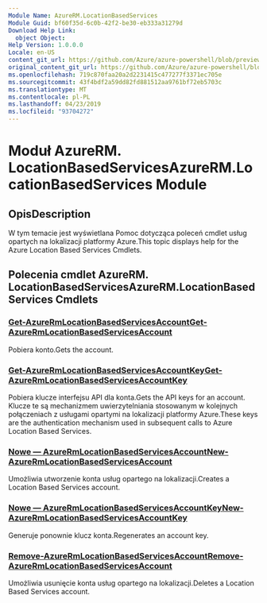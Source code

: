 ```yaml
---
Module Name: AzureRM.LocationBasedServices
Module Guid: bf60f35d-6c0b-42f2-be30-eb333a31279d
Download Help Link:
  object Object: 
Help Version: 1.0.0.0
Locale: en-US
content_git_url: https://github.com/Azure/azure-powershell/blob/preview/src/ResourceManager/LocationBasedServices/Commands.LocationBasedServices/help/AzureRM.LocationBasedServices.md
original_content_git_url: https://github.com/Azure/azure-powershell/blob/preview/src/ResourceManager/LocationBasedServices/Commands.LocationBasedServices/help/AzureRM.LocationBasedServices.md
ms.openlocfilehash: 719c870faa20a2d2231415c477277f3371ec705e
ms.sourcegitcommit: 43f4bdf2a59dd82fd881512aa9761bf72eb5703c
ms.translationtype: MT
ms.contentlocale: pl-PL
ms.lasthandoff: 04/23/2019
ms.locfileid: "93704272"
---
```

# <span data-ttu-id="c27dc-101">Moduł AzureRM. LocationBasedServices</span><span class="sxs-lookup"><span data-stu-id="c27dc-101">AzureRM.LocationBasedServices Module</span></span>
## <span data-ttu-id="c27dc-102">Opis</span><span class="sxs-lookup"><span data-stu-id="c27dc-102">Description</span></span>
<span data-ttu-id="c27dc-103">W tym temacie jest wyświetlana Pomoc dotycząca poleceń cmdlet usług opartych na lokalizacji platformy Azure.</span><span class="sxs-lookup"><span data-stu-id="c27dc-103">This topic displays help for the Azure Location Based Services Cmdlets.</span></span>

## <span data-ttu-id="c27dc-104">Polecenia cmdlet AzureRM. LocationBasedServices</span><span class="sxs-lookup"><span data-stu-id="c27dc-104">AzureRM.LocationBasedServices Cmdlets</span></span>
### [<span data-ttu-id="c27dc-105">Get-AzureRmLocationBasedServicesAccount</span><span class="sxs-lookup"><span data-stu-id="c27dc-105">Get-AzureRmLocationBasedServicesAccount</span></span>](Get-AzureRmLocationBasedServicesAccount.md)
<span data-ttu-id="c27dc-106">Pobiera konto.</span><span class="sxs-lookup"><span data-stu-id="c27dc-106">Gets the account.</span></span>

### [<span data-ttu-id="c27dc-107">Get-AzureRmLocationBasedServicesAccountKey</span><span class="sxs-lookup"><span data-stu-id="c27dc-107">Get-AzureRmLocationBasedServicesAccountKey</span></span>](Get-AzureRmLocationBasedServicesAccountKey.md)
<span data-ttu-id="c27dc-108">Pobiera klucze interfejsu API dla konta.</span><span class="sxs-lookup"><span data-stu-id="c27dc-108">Gets the API keys for an account.</span></span> <span data-ttu-id="c27dc-109">Klucze te są mechanizmem uwierzytelniania stosowanym w kolejnych połączeniach z usługami opartymi na lokalizacji platformy Azure.</span><span class="sxs-lookup"><span data-stu-id="c27dc-109">These keys are the authentication mechanism used in subsequent calls to Azure Location Based Services.</span></span>

### [<span data-ttu-id="c27dc-110">Nowe — AzureRmLocationBasedServicesAccount</span><span class="sxs-lookup"><span data-stu-id="c27dc-110">New-AzureRmLocationBasedServicesAccount</span></span>](New-AzureRmLocationBasedServicesAccount.md)
<span data-ttu-id="c27dc-111">Umożliwia utworzenie konta usług opartego na lokalizacji.</span><span class="sxs-lookup"><span data-stu-id="c27dc-111">Creates a Location Based Services account.</span></span>

### [<span data-ttu-id="c27dc-112">Nowe — AzureRmLocationBasedServicesAccountKey</span><span class="sxs-lookup"><span data-stu-id="c27dc-112">New-AzureRmLocationBasedServicesAccountKey</span></span>](New-AzureRmLocationBasedServicesAccountKey.md)
<span data-ttu-id="c27dc-113">Generuje ponownie klucz konta.</span><span class="sxs-lookup"><span data-stu-id="c27dc-113">Regenerates an account key.</span></span>

### [<span data-ttu-id="c27dc-114">Remove-AzureRmLocationBasedServicesAccount</span><span class="sxs-lookup"><span data-stu-id="c27dc-114">Remove-AzureRmLocationBasedServicesAccount</span></span>](Remove-AzureRmLocationBasedServicesAccount.md)
<span data-ttu-id="c27dc-115">Umożliwia usunięcie konta usług opartego na lokalizacji.</span><span class="sxs-lookup"><span data-stu-id="c27dc-115">Deletes a Location Based Services account.</span></span>

